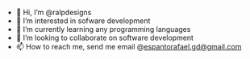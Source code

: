 - 👋 Hi, I’m @ralpdesigns
- 👀 I’m interested in sofware development
- 🌱 I’m currently learning any programming languages
- 💞️ I’m looking to collaborate on software development
- 📫 How to reach me, send me email @espantorafael.gd@gmail.com

<!---
ralpdesigns/ralpdesigns is a ✨ special ✨ repository because its `README.md` (this file) appears on your GitHub profile.
You can click the Preview link to take a look at your changes.
--->
